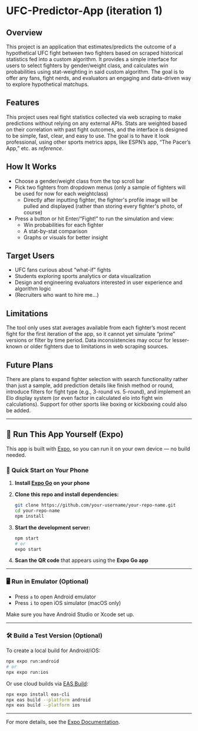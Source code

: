 # UFC-Predictor-App (iteration 1)

## Overview
This project is an application that estimates/predicts the outcome of a hypothetical UFC fight between two fighters based on scraped historical statistics fed into a custom algorithm. It provides a simple interface for users to select fighters by gender/weight class, and calculates win probabilities using stat-weighting in said custom algorithm. The goal is to offer any fans, fight nerds, and evaluators an engaging and data-driven way to explore hypothetical matchups.

## Features
This project uses real fight statistics collected via web scraping to make predictions without relying on any external APIs. Stats are weighted based on their correlation with past fight outcomes, and the interface is designed to be simple, fast, clear, and easy to use. The goal is to have it look professional, using other sports metrics apps, like ESPN’s app, “The Pacer’s App,” etc. as *reference*.

## How It Works
- Choose a gender/weight class from the top scroll bar  
- Pick two fighters from dropdown menus (only a sample of fighters will be used for now for each weightclass)
  - Directly after inputting fighter, the fighter's profile image will be pulled and displayed (rather than storing every fighter's photo, of course)  
- Press a button or hit Enter/“Fight!” to run the simulation and view:  
  - Win probabilities for each fighter  
  - A stat-by-stat comparison  
  - Graphs or visuals for better insight  

## Target Users
- UFC fans curious about “what-if” fights  
- Students exploring sports analytics or data visualization  
- Design and engineering evaluators interested in user experience and algorithm logic  
- (Recruiters who want to hire me...)  

## Limitations
The tool only uses stat averages available from each fighter’s most recent fight for the first iteration of the app, so it cannot yet simulate “prime” versions or filter by time period. Data inconsistencies may occur for lesser-known or older fighters due to limitations in web scraping sources.

## Future Plans
There are plans to expand fighter selection with search functionality rather than just a sample, add prediction details like finish method or round, introduce filters for fight type (e.g., 3-round vs. 5-round), and implement an Elo display system (or even factor in calculated elo into fight win calculations). Support for other sports like boxing or kickboxing could also be added.

---------------------------------------------------------------------------------------------------------------------------------------------------
## 🚀 Run This App Yourself (Expo)

This app is built with [Expo](https://expo.dev), so you can run it on your own device — no build needed.

### 📱 Quick Start on Your Phone

1. **Install [Expo Go](https://expo.dev/go) on your phone**
2. **Clone this repo and install dependencies:**

   ```bash
   git clone https://github.com/your-username/your-repo-name.git
   cd your-repo-name
   npm install
   ```

3. **Start the development server:**

   ```bash
   npm start
   # or
   expo start
   ```

4. **Scan the QR code** that appears using the **Expo Go app**

---

### 🖥️ Run in Emulator (Optional)

- Press `a` to open Android emulator
- Press `i` to open iOS simulator (macOS only)

Make sure you have Android Studio or Xcode set up.

---

### 🛠️ Build a Test Version (Optional)

To create a local build for Android/iOS:

```bash
npx expo run:android
# or
npx expo run:ios
```

Or use cloud builds via [EAS Build](https://docs.expo.dev/build/introduction/):

```bash
npx expo install eas-cli
npx eas build --platform android
npx eas build --platform ios
```

---

For more details, see the [Expo Documentation](https://docs.expo.dev).
